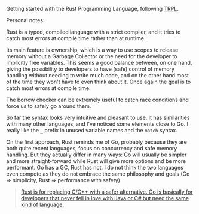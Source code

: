 Getting started with the Rust Programming Language, following
[TRPL](https://doc.rust-lang.org/book/second-edition/).

Personal notes:

Rust is a typed, compiled language with a strict compiler, and it tries to
catch most errors at compile time rather than at runtime.

Its main feature is ownership, which is a way to use scopes to release memory
without a Garbage Collector or the need for the developer to implicitly free
variables. This seems a good balance between, on one hand, giving the
possibility to developers to have (safe) control of memory handling without
needing to write much code, and on the other hand most of the time they won't
have to even think about it. Once again the goal is to catch most errors at
compile time.

The borrow checker can be extremely useful to catch race conditions and force
us to safely go around them.

So far the syntax looks very intuitive and pleasant to use. It has similarities
with many other languages, and I've noticed some elements close to Go.
I really like the `_` prefix in unused variable names and the `match` syntax.

On the first approach, Rust reminds me of Go, probably because they are both
quite recent languages, focus on concurrency and safe memory handling.
But they actually differ in many ways: Go will usually be simpler and more
straight-forward while Rust will give more options and be more performant. Go
has a GC, Rust has not. I do not think the two languages even compete as they
do not embrace the same philosophy and goals (Go => simplicity, Rust =>
performance with safety).

> [Rust is for replacing C/C++ with a safer alternative. Go is basically for
developers that never fell in love with Java or C# but need the same kind of
language.](https://news.ycombinator.com/item?id=13430538)
